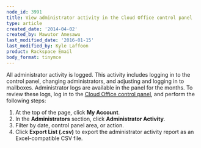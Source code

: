 ```yaml
---
node_id: 3991
title: View administrator activity in the Cloud Office control panel
type: article
created_date: '2014-04-02'
created_by: Mawutor Amesawu
last_modified_date: '2016-01-15'
last_modified_by: Kyle Laffoon
product: Rackspace Email
body_format: tinymce
---
```


All administrator activity is logged. This activity includes logging in
to the control panel, changing administrators, and adjusting and logging
in to mailboxes. Administrator logs are available in the panel for the
months. To review these logs, log in to the [Cloud Office control
panel](https://apps.rackspace.com/?cp), and perform the following steps:

1.  At the top of the page, click **My Account**.
2.  In the **Administrators** section, click **Administrator Activity**.
3.  Filter by date, control panel area, or action.
4.  Click **Export List (.csv)** to export the administrator activity
    report as an Excel-compatible CSV file.



